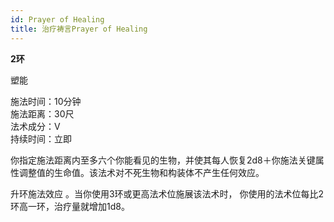 ```yaml
---
id: Prayer of Healing
title: 治疗祷言Prayer of Healing
---
```


**2环**

塑能

施法时间：10分钟  
施法距离：30尺  
法术成分：V  
持续时间：立即  


你指定施法距离内至多六个你能看见的生物，并使其每人恢复2d8＋你施法关键属性调整值的生命值。该法术对不死生物和构装体不产生任何效应。

升环施法效应
。当你使用3环或更高法术位施展该法术时，
你使用的法术位每比2环高一环，治疗量就增加1d8。
